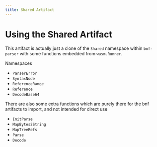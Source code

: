 ```yaml
---
title: Shared Artifact
---
```


# Using the Shared Artifact


This artifact is actually just a clone of the `Shared` namespace within `bnf-parser` with some functions embedded from `wasm.Runner`.

Namespaces

- `ParserError`
- `SyntaxNode`
- `ReferenceRange`
- `Reference`
- `DecodeBase64`

There are also some extra functions which are purely there for the bnf artifacts to import, and not intended for direct use

- `InitParse`
- `MapBytes2String`
- `MapTreeRefs`
- `Parse`
- `Decode`